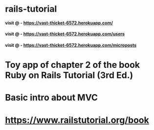 # rails-tutorial
#### visit @ - https://vast-thicket-6572.herokuapp.com/
#### visit @ - https://vast-thicket-6572.herokuapp.com/users
#### visit @ - https://vast-thicket-6572.herokuapp.com/microposts
# Toy app of chapter 2 of the book Ruby on Rails Tutorial (3rd Ed.) 
# Basic intro about MVC
# https://www.railstutorial.org/book
